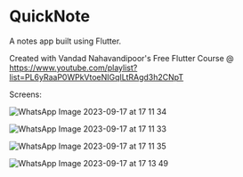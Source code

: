 # QuickNote

A notes app built using Flutter.

Created with Vandad Nahavandipoor's Free Flutter Course @ https://www.youtube.com/playlist?list=PL6yRaaP0WPkVtoeNIGqILtRAgd3h2CNpT

Screens:

![WhatsApp Image 2023-09-17 at 17 11 34](https://github.com/Butkii/Flutter-QuickNote/assets/72260135/fd951042-2c0a-48b1-b5cd-20ca6d1fd8aa)

![WhatsApp Image 2023-09-17 at 17 11 33](https://github.com/Butkii/Flutter-QuickNote/assets/72260135/14f2da84-6c0f-4066-be22-a4b39db0cc2e)

![WhatsApp Image 2023-09-17 at 17 11 35](https://github.com/Butkii/Flutter-QuickNote/assets/72260135/ac4e9420-465e-4683-9319-e75cba785c72)

![WhatsApp Image 2023-09-17 at 17 13 49](https://github.com/Butkii/Flutter-QuickNote/assets/72260135/bd496e29-1a88-45a9-984e-a042f2fddfdd)
